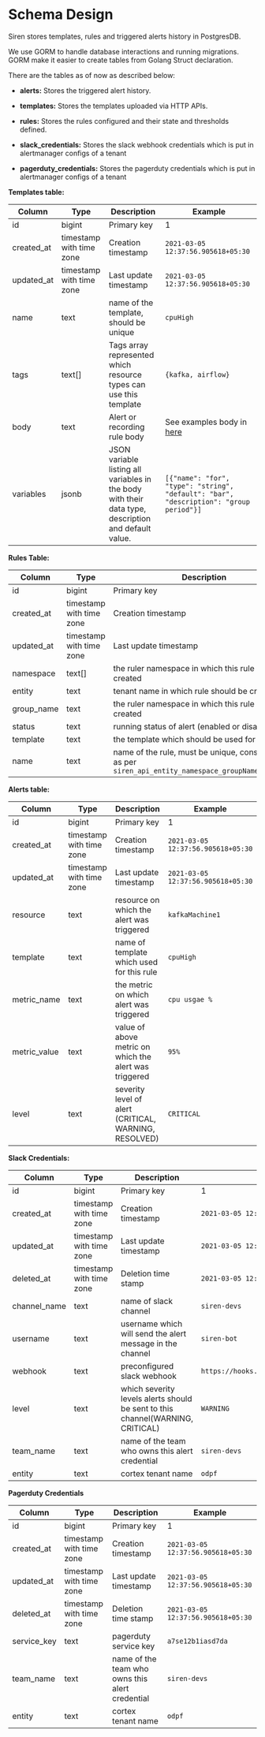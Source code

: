 # Schema Design

Siren stores templates, rules and triggered alerts history in PostgresDB.

We use GORM to handle database interactions and running migrations. GORM make it easier to create tables from Golang
Struct declaration.

There are the tables as of now as described below:

- **alerts:** Stores the triggered alert history.

- **templates:** Stores the templates uploaded via HTTP APIs.

- **rules:** Stores the rules configured and their state and thresholds defined.

- **slack_credentials:** Stores the slack webhook credentials which is put in alertmanager configs of a tenant

- **pagerduty_credentials:** Stores the pagerduty credentials which is put in alertmanager configs of a tenant

**Templates table:**

| Column     | Type                     | Description                                                                                            | Example                                                                                       |
|------------|--------------------------|--------------------------------------------------------------------------------------------------------|-----------------------------------------------------------------------------------------------|
| id         | bigint                   | Primary key                                                                                            | 1                                                                                             |
| created_at | timestamp with time zone | Creation timestamp                                                                                     | `2021-03-05 12:37:56.905618+05:30`                                                            |
| updated_at | timestamp with time zone | Last update timestamp                                                                                  | `2021-03-05 12:37:56.905618+05:30`                                                            |
| name       | text                     | name of the template, should be unique                                                                 | `cpuHigh`                                                                                     |
| tags       | text[]                   | Tags array represented which resource types can use this template                                      | `{kafka, airflow}`                                                                            |
| body       | text                     | Alert or recording rule body                                                                           | See examples body in [here](./templates.md)                                                   |
| variables  | jsonb                    | JSON variable listing all variables in the body with their  data type, description and default value.  | ``` [{"name": "for", "type": "string",  "default": "bar", "description": "group period"}] ``` |

**Rules Table:**

| Column     | Type                     | Description                                                                                           | Example                                  |
|------------|--------------------------|-------------------------------------------------------------------------------------------------------|------------------------------------------|
| id         | bigint                   | Primary key                                                                                           | 1                                        |
| created_at | timestamp with time zone | Creation timestamp                                                                                    | `2021-03-05 12:37:56.905618+05:30`       |
| updated_at | timestamp with time zone | Last update timestamp                                                                                 | `2021-03-05 12:37:56.905618+05:30`       |
| namespace  | text[]                   | the ruler namespace in which this rule should be created                                              | `kafka`                                  |
| entity     | text                     | tenant name in which rule should be created                                                           | `odpf`                                   |
| group_name | text                     | the ruler namespace in which this rule should be created                                              | `testGroup`                              |
| status     | text                     | running status of alert (enabled or disabled)                                                         | `enabled`                                |
| template   | text                     | the template which should be used for rule body                                                       | `CPUHigh`                                |
| name       | text                     | name of the rule, must be unique, constructed as per `siren_api_entity_namespace_groupName_template` | `siren_api_odpf_kafka_testGroup_cpuHigh` |

**Alerts table:**

| Column       | Type                     | Description                                            | Example                            |
|--------------|--------------------------|--------------------------------------------------------|------------------------------------|
| id           | bigint                   | Primary key                                            | 1                                  |
| created_at   | timestamp with time zone | Creation timestamp                                     | `2021-03-05 12:37:56.905618+05:30` |
| updated_at   | timestamp with time zone | Last update timestamp                                  | `2021-03-05 12:37:56.905618+05:30` |
| resource     | text                     | resource on which the alert was triggered              | `kafkaMachine1`                    |
| template     | text                     | name of template which used for this rule              | `cpuHigh`                          |
| metric_name  | text                     | the metric on which alert was triggered                | `cpu usgae %`                      |
| metric_value | text                     | value of above metric on which the alert was triggered | `95%`                              |
| level        | text                     | severity level of alert (CRITICAL, WARNING, RESOLVED)  | `CRITICAL`                         |

**Slack Credentials:**

| Column       | Type                     | Description                                                                    | Example                                 |
|--------------|--------------------------|--------------------------------------------------------------------------------|-----------------------------------------|
| id           | bigint                   | Primary key                                                                    | 1                                       |
| created_at   | timestamp with time zone | Creation timestamp                                                             | `2021-03-05 12:37:56.905618+05:30`      |
| updated_at   | timestamp with time zone | Last update timestamp                                                          | `2021-03-05 12:37:56.905618+05:30`      |
| deleted_at   | timestamp with time zone | Deletion time stamp                                                            | `2021-03-05 12:37:56.905618+05:30`      |
| channel_name | text                     | name of slack channel                                                          | `siren-devs`                            |
| username     | text                     | username which will send the alert message in the channel                      | `siren-bot`                             |
| webhook      | text                     | preconfigured slack webhook                                                    | `https://hooks.slack.com/services/abcd` |
| level        | text                     | which severity levels alerts should be sent to this channel(WARNING, CRITICAL) | `WARNING`                               |
| team_name    | text                     | name of the team who owns this alert credential                                | `siren-devs`                            |
| entity       | text                     | cortex tenant name                                                             | `odpf`                                  |

**Pagerduty Credentials**

| Column      | Type                     | Description                                     | Example                            |
|-------------|--------------------------|-------------------------------------------------|------------------------------------|
| id          | bigint                   | Primary key                                     | 1                                  |
| created_at  | timestamp with time zone | Creation timestamp                              | `2021-03-05 12:37:56.905618+05:30` |
| updated_at  | timestamp with time zone | Last update timestamp                           | `2021-03-05 12:37:56.905618+05:30` |
| deleted_at  | timestamp with time zone | Deletion time stamp                             | `2021-03-05 12:37:56.905618+05:30` |
| service_key | text                     | pagerduty service key                           | `a7se12b1iasd7da`                  |
| team_name   | text                     | name of the team who owns this alert credential | `siren-devs`                       |
| entity      | text                     | cortex tenant name                              | `odpf`                             |
